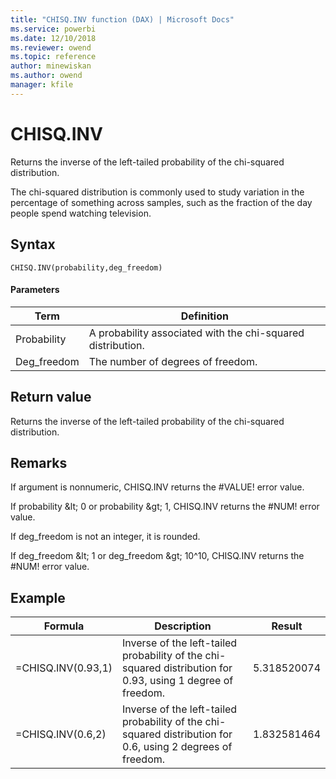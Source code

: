 ```yaml
---
title: "CHISQ.INV function (DAX) | Microsoft Docs"
ms.service: powerbi 
ms.date: 12/10/2018
ms.reviewer: owend
ms.topic: reference
author: minewiskan
ms.author: owend
manager: kfile
---
```

# CHISQ.INV
Returns the inverse of the left-tailed probability of the chi-squared distribution.  
  
The chi-squared distribution is commonly used to study variation in the percentage of something across samples, such as the fraction of the day people spend watching television.  
  
## Syntax  
  
```dax
CHISQ.INV(probability,deg_freedom)  
```
  
#### Parameters  
  
|Term|Definition|  
|--------|--------------|  
|Probability|A probability associated with the chi-squared distribution.|  
|Deg_freedom|The number of degrees of freedom.|  
  
## Return value  
Returns the inverse of the left-tailed probability of the chi-squared distribution.  
  
## Remarks  
If argument is nonnumeric, CHISQ.INV returns the #VALUE! error value.  
  
If probability &amp;lt; 0 or probability &amp;gt; 1, CHISQ.INV returns the #NUM! error value.  
  
If deg_freedom is not an integer, it is rounded.  
  
If deg_freedom &amp;lt; 1 or deg_freedom &amp;gt; 10^10, CHISQ.INV returns the #NUM! error value.  
  
## Example  
  
|Formula|Description|Result|  
|-----------|---------------|----------|  
|=CHISQ.INV(0.93,1)|Inverse of the left-tailed probability of the chi-squared distribution for 0.93, using 1 degree of freedom.|5.318520074|  
|=CHISQ.INV(0.6,2)|Inverse of the left-tailed probability of the chi-squared distribution for 0.6, using 2 degrees of freedom.|1.832581464|  
  
